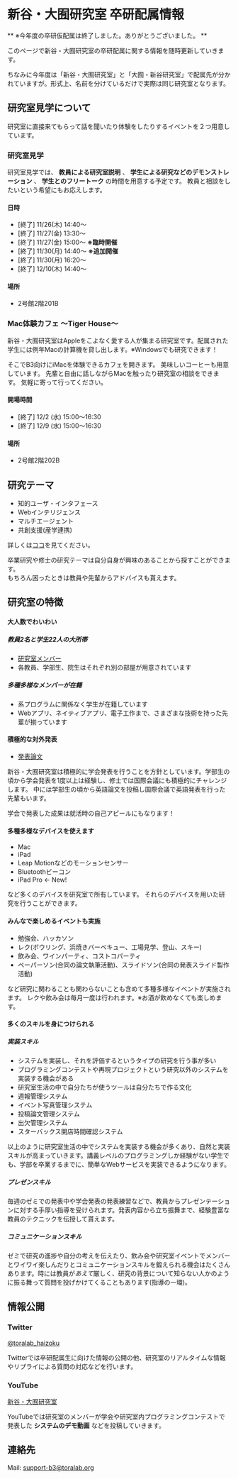 # 新谷・大囿研究室 卒研配属情報

** ※今年度の卒研仮配属は終了しました。ありがとうございました。 **

このページで新谷・大囿研究室の卒研配属に関する情報を随時更新していきます。

ちなみに今年度は「新谷・大囿研究室」と「大囿・新谷研究室」で配属先が分かれていますが。形式上、名前を分けているだけで実際は同じ研究室となります。

## 研究室見学について
研究室に直接来てもらって話を聞いたり体験をしたりするイベントを２つ用意しています。


### 研究室見学
研究室見学では、
**教員による研究室説明**
、
**学生による研究などのデモンストレーション**
、
**学生とのフリートーク**
の時間を用意する予定です。
教員と相談をしたいという希望にもお応えします。

#### 日時
* [終了] 11/26(木) 14:40〜
* [終了] 11/27(金) 13:30〜
* [終了] 11/27(金) 15:00〜 **※臨時開催**
* [終了] 11/30(月) 14:40〜 **※追加開催**
* [終了] 11/30(月) 16:20〜
* [終了] 12/10(木) 14:40〜

#### 場所
* 2号館2階201B


### Mac体験カフェ 〜Tiger House〜
新谷・大囿研究室はAppleをこよなく愛する人が集まる研究室です。配属された学生には例年Macの計算機を貸し出します。※Windowsでも研究できます！

そこでB3向けにiMacを体験できるカフェを開きます。
美味しいコーヒーも用意しています。
先輩と自由に話しながらMacを触ったり研究室の相談をできます。
気軽に寄って行ってください。

#### 開場時間
* [終了] 12/2 (水) 15:00〜16:30
* [終了] 12/9 (水) 15:00〜16:30

#### 場所
* 2号館2階202B


## 研究テーマ
* 知的ユーザ・インタフェース
* Webインテリジェンス
* マルチエージェント
* 共創支援(産学連携)

詳しくは[ココ](http://www-toralab.ics.nitech.ac.jp/research/index.html)を見てください。

卒業研究や修士の研究テーマは自分自身が興味のあることから探すことができます。  
もちろん困ったときは教員や先輩からアドバイスも貰えます。


## 研究室の特徴

#### 大人数でわいわい

##### 教員2名と学生22人の大所帯
* [研究室メンバー](http://www-toralab.ics.nitech.ac.jp/member/index.html)
* 各教員、学部生、院生はそれぞれ別の部屋が用意されています

##### 多種多様なメンバーが在籍
* 系プログラムに関係なく学生が在籍しています
* Webアプリ、ネイティブアプリ、電子工作まで、さまざまな技術を持った先輩が揃っています

#### 積極的な対外発表
* [発表論文](http://www-toralab.ics.nitech.ac.jp/tpublic)

新谷・大囿研究室は積極的に学会発表を行うことを方針としています。学部生の頃から学会発表を1度以上は経験し、修士では国際会議にも積極的にチャレンジします。
中には学部生の頃から英語論文を投稿し国際会議で英語発表を行った先輩もいます。

学会で発表した成果は就活時の自己アピールにもなります！

#### 多種多様なデバイスを使えます
* Mac
* iPad
* Leap Motionなどのモーションセンサー
* Bluetoothビーコン
* iPad Pro <- New!

など多くのデバイスを研究室で所有しています。
それらのデバイスを用いた研究を行うことができます。

#### みんなで楽しめるイベントも実施
* 勉強会、ハッカソン
* レク(ボウリング、浜焼きバーベキュー、工場見学、登山、スキー)
* 飲み会、ワインパーティ、コストコパーティ
* ペーパーソン(合同の論文執筆活動)、スライドソン(合同の発表スライド製作活動)

など研究に関わることも関わらないことも含めて多種多様なイベントが実施されます。
レクや飲み会は毎月一度は行われます。※お酒が飲めなくても楽しめます。

#### 多くのスキルを身につけられる

##### 実装スキル
* システムを実装し、それを評価するというタイプの研究を行う事が多い
* プログラミングコンテストや再現プロジェクトという研究以外のシステムを実装する機会がある
* 研究室生活の中で自分たちが使うツールは自分たちで作る文化
 * 週報管理システム
 * イベント写真管理システム
 * 投稿論文管理システム
 * 出欠管理システム
 * スターバックス開店時間確認システム

以上のように研究室生活の中でシステムを実装する機会が多くあり、自然と実装スキルが高まっていきます。講義レベルのプログラミングしか経験がない学生でも、学部を卒業するまでに、簡単なWebサービスを実装できるようになります。

##### プレゼンスキル
毎週のゼミでの発表中や学会発表の発表練習などで、教員からプレゼンテーションに対する手厚い指導を受けられます。発表内容から立ち振舞まで、経験豊富な教員のテクニックを伝授して貰えます。

##### コミュニケーションスキル
ゼミで研究の進捗や自分の考えを伝えたり、飲み会や研究室イベントでメンバーとワイワイ楽しんだりとコミュニケーションスキルを鍛えられる機会はたくさんあります。時には教員が*あえて*厳しく、研究の背景について知らない人かのように振る舞って質問を投げかけてくることもあります(指導の一環)。


## 情報公開

### Twitter
[@toralab_haizoku](https://twitter.com/toralab_haizoku)

Twitterでは卒研配属生に向けた情報の公開の他、研究室のリアルタイムな情報やリプライによる質問の対応などを行います。


### YouTube
[新谷・大囿研究室](https://www.youtube.com/channel/UCNViG16NqebWDf99peHijGg)

YouTubeでは研究室のメンバーが学会や研究室内プログラミングコンテストで発表した
**システムのデモ動画**
などを投稿していきます。


## 連絡先
Mail: support-b3@toralab.org
